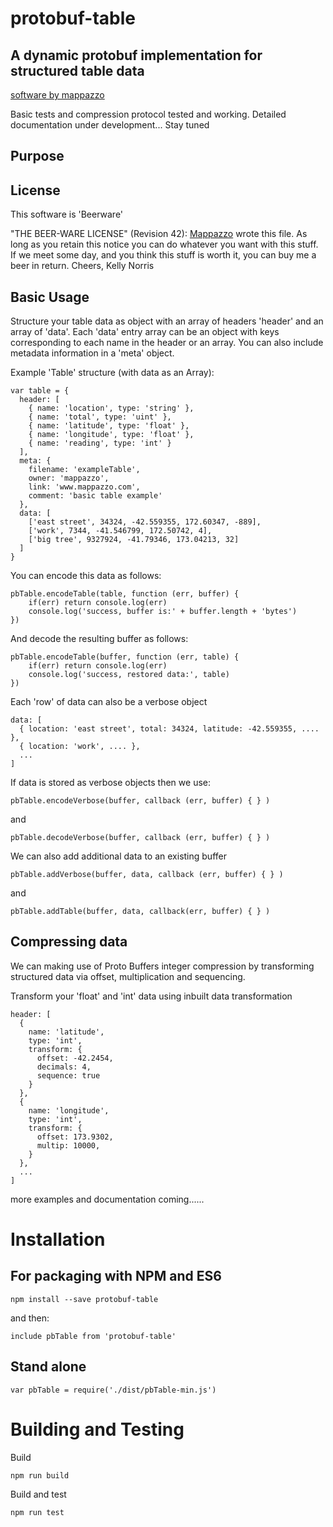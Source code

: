 
# protobuf-table
## A dynamic protobuf implementation for structured table data

[software by mappazzo](https://www.mappazzo.com)

Basic tests and compression protocol tested and working. Detailed documentation under development... Stay tuned

## Purpose

## License

This software is 'Beerware'

"THE BEER-WARE LICENSE" (Revision 42):
[Mappazzo](mailto:info@mappazzo.com) wrote this file. As long as you retain this notice you
can do whatever you want with this stuff. If we meet some day, and you think
this stuff is worth it, you can buy me a beer in return. Cheers, Kelly Norris

## Basic Usage

Structure your table data as object with an array of headers 'header' and an array of 'data'. Each 'data' entry array can be an object with keys corresponding to each name in the header or an array.
You can also include metadata information in a 'meta' object.

Example 'Table' structure (with data as an Array):

    var table = {
      header: [
        { name: 'location', type: 'string' },
        { name: 'total', type: 'uint' },
        { name: 'latitude', type: 'float' },
        { name: 'longitude', type: 'float' },
        { name: 'reading', type: 'int' }
      ],
      meta: {
        filename: 'exampleTable',
        owner: 'mappazzo',
        link: 'www.mappazzo.com',
        comment: 'basic table example'
      },
      data: [
        ['east street', 34324, -42.559355, 172.60347, -889],
        ['work', 7344, -41.546799, 172.50742, 4],
        ['big tree', 9327924, -41.79346, 173.04213, 32]
      ]
    }

You can encode this data as follows:

    pbTable.encodeTable(table, function (err, buffer) {
        if(err) return console.log(err)
        console.log('success, buffer is:' + buffer.length + 'bytes')
    })

And decode the resulting buffer as follows:

    pbTable.encodeTable(buffer, function (err, table) {
        if(err) return console.log(err)
        console.log('success, restored data:', table)
    })

Each 'row' of data can also be a verbose object

    data: [
      { location: 'east street', total: 34324, latitude: -42.559355, .... },
      { location: 'work', .... },
      ...
    ]

If data is stored as verbose objects then we use:

    pbTable.encodeVerbose(buffer, callback (err, buffer) { } )

and

    pbTable.decodeVerbose(buffer, callback (err, buffer) { } )

We can also add additional data to an existing buffer

    pbTable.addVerbose(buffer, data, callback (err, buffer) { } )

and

    pbTable.addTable(buffer, data, callback(err, buffer) { } )

## Compressing data

We can making use of Proto Buffers integer compression by transforming structured data via offset, multiplication and sequencing.

Transform your 'float' and 'int' data using inbuilt data transformation

    header: [
      {
        name: 'latitude',
        type: 'int',
        transform: {
          offset: -42.2454,
          decimals: 4,
          sequence: true
        }  
      },
      {
        name: 'longitude',
        type: 'int',
        transform: {
          offset: 173.9302,
          multip: 10000,
        }  
      },
      ...
    ]

more examples and documentation coming......

# Installation

## For packaging with NPM and ES6

    npm install --save protobuf-table

and then:

    include pbTable from 'protobuf-table'

## Stand alone

    var pbTable = require('./dist/pbTable-min.js')

# Building and Testing

Build

    npm run build

Build and test

    npm run test
